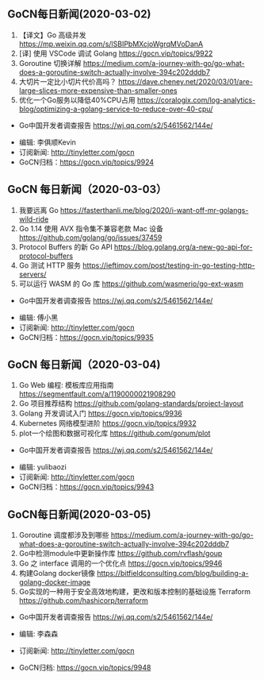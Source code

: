 ## GoCN每日新闻(2020-03-02)

1. 【译文】Go 高级并发 https://mp.weixin.qq.com/s/lSBIPbMXcjoWgrqMVoDanA
2. [译] 使用 VSCode 调试 Golang https://gocn.vip/topics/9922
3. Goroutine 切换详解 https://medium.com/a-journey-with-go/go-what-does-a-goroutine-switch-actually-involve-394c202dddb7
4. 大切片一定比小切片代价高吗？ https://dave.cheney.net/2020/03/01/are-large-slices-more-expensive-than-smaller-ones
5. 优化一个Go服务以降低40%CPU占用 https://coralogix.com/log-analytics-blog/optimizing-a-golang-service-to-reduce-over-40-cpu/

* Go中国开发者调查报告 https://wj.qq.com/s2/5461562/144e/

- 编辑: 李俱顺Kevin
- 订阅新闻: http://tinyletter.com/gocn
- GoCN归档：https://gocn.vip/topics/9924

## GoCN 每日新闻（2020-03-03）

1. 我要远离 Go https://fasterthanli.me/blog/2020/i-want-off-mr-golangs-wild-ride
2. Go 1.14 使用 AVX 指令集不兼容老款 Mac 设备 https://github.com/golang/go/issues/37459
3. Protocol Buffers 的新 Go API https://blog.golang.org/a-new-go-api-for-protocol-buffers
4. Go 测试 HTTP 服务 https://ieftimov.com/post/testing-in-go-testing-http-servers/
5. 可以运行 WASM 的 Go 库 https://github.com/wasmerio/go-ext-wasm

* Go中国开发者调查报告 https://wj.qq.com/s2/5461562/144e/

- 编辑: 傅小黑
- 订阅新闻: http://tinyletter.com/gocn
- GoCN归档：https://gocn.vip/topics/9935


## GoCN 每日新闻（2020-03-04)

1. Go Web 编程: 模板库应用指南 https://segmentfault.com/a/1190000021908290
2. Go 项目推荐结构 https://github.com/golang-standards/project-layout
3. Golang 开发调试入门 https://gocn.vip/topics/9936
4. Kubernetes 网络模型进阶 https://gocn.vip/topics/9932
5. plot一个绘图和数据可视化库 https://github.com/gonum/plot

* Go中国开发者调查报告 https://wj.qq.com/s2/5461562/144e/

- 编辑: yulibaozi
- 订阅新闻: http://tinyletter.com/gocn
- GoCN归档：https://gocn.vip/topics/9943

## GoCN每日新闻(2020-03-05)

1. Goroutine 调度都涉及到哪些 https://medium.com/a-journey-with-go/go-what-does-a-goroutine-switch-actually-involve-394c202dddb7
2. Go中检测module中更新操作库  https://github.com/rvflash/goup
3. Go 之 interface 调用的一个优化点 https://gocn.vip/topics/9946
4. 构建Golang docker镜像 https://bitfieldconsulting.com/blog/building-a-golang-docker-image
5. Go实现的一种用于安全高效地构建，更改和版本控制的基础设施 Terraform https://github.com/hashicorp/terraform

* Go中国开发者调查报告 https://wj.qq.com/s2/5461562/144e/

* 编辑: 李森森
* 订阅新闻: http://tinyletter.com/gocn
* GoCN归档: https://gocn.vip/topics/9948

